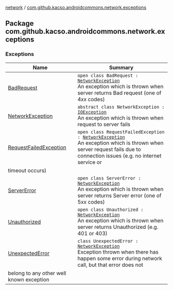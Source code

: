 [network](../index.md) / [com.github.kacso.androidcommons.network.exceptions](.)

## Package com.github.kacso.androidcommons.network.exceptions

### Exceptions

| Name | Summary |
|---|---|
| [BadRequest](-bad-request/index.md) | `open class BadRequest : `[`NetworkException`](-network-exception/index.md)<br>An exception which is thrown when server returns Bad request (one of 4xx codes) |
| [NetworkException](-network-exception/index.md) | `abstract class NetworkException : `[`IOException`](http://docs.oracle.com/javase/8/docs/api/java/io/IOException.html)<br>An exception which is thrown when request to server fails |
| [RequestFailedException](-request-failed-exception/index.md) | `open class RequestFailedException : `[`NetworkException`](-network-exception/index.md)<br>An exception which is thrown when server request fails due to connection issues (e.g. no internet service or
timeout occurs) |
| [ServerError](-server-error/index.md) | `open class ServerError : `[`NetworkException`](-network-exception/index.md)<br>An exception which is thrown when server returns Server error (one of 5xx codes) |
| [Unauthorized](-unauthorized/index.md) | `open class Unauthorized : `[`NetworkException`](-network-exception/index.md)<br>An exception which is thrown when server returns Unauthorized (e.g. 401 or 403) |
| [UnexpectedError](-unexpected-error/index.md) | `class UnexpectedError : `[`NetworkException`](-network-exception/index.md)<br>Exception thrown when there has happen some error during network call, but that error does not
belong to any other well known exception |
